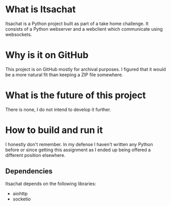 # What is Itsachat
Itsachat is a Python project built as part of a take home challenge. It consists of a Python webserver and a webclient which communicate using websockets.

# Why is it on GitHub
This project is on GitHub mostly for archival purposes. I figured that it would be a more natural fit than keeping a ZIP file somewhere.

# What is the future of this project
There is none, I do not intend to develop it further.

# How to build and run it
I honestly don't remember. In my defense I haven't written any Python before or since getting this assignment as I ended up being offered a different position elsewhere.

## Dependencies
Itsachat depends on the following libraries:
- aiohttp
- socketio